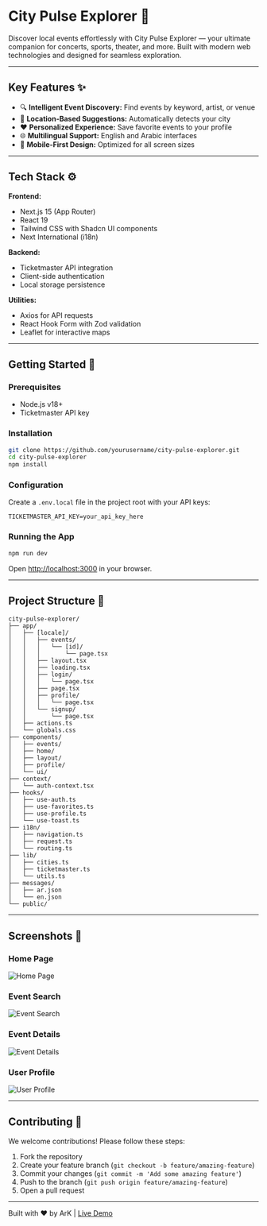 # City Pulse Explorer 🌆


Discover local events effortlessly with City Pulse Explorer — your ultimate companion for concerts, sports, theater, and more. Built with modern web technologies and designed for seamless exploration.

---

## Key Features ✨

- 🔍 **Intelligent Event Discovery:** Find events by keyword, artist, or venue
- 📍 **Location-Based Suggestions:** Automatically detects your city
- ❤️ **Personalized Experience:** Save favorite events to your profile
- 🌐 **Multilingual Support:** English and Arabic interfaces
- 📱 **Mobile-First Design:** Optimized for all screen sizes

---

## Tech Stack ⚙️

**Frontend:**
- Next.js 15 (App Router)
- React 19
- Tailwind CSS with Shadcn UI components
- Next International (i18n)

**Backend:**
- Ticketmaster API integration
- Client-side authentication
- Local storage persistence

**Utilities:**
- Axios for API requests
- React Hook Form with Zod validation
- Leaflet for interactive maps

---

## Getting Started 🚀

### Prerequisites

- Node.js v18+
- Ticketmaster API key

### Installation

```bash
git clone https://github.com/yourusername/city-pulse-explorer.git
cd city-pulse-explorer
npm install
```

### Configuration

Create a `.env.local` file in the project root with your API keys:

```env
TICKETMASTER_API_KEY=your_api_key_here
```

### Running the App

```bash
npm run dev
```

Open [http://localhost:3000](http://localhost:3000) in your browser.

---

## Project Structure 📂

```
city-pulse-explorer/
├── app/
│   ├── [locale]/
│   │   ├── events/
│   │   │   └── [id]/
│   │   │       └── page.tsx
│   │   ├── layout.tsx
│   │   ├── loading.tsx
│   │   ├── login/
│   │   │   └── page.tsx
│   │   ├── page.tsx
│   │   ├── profile/
│   │   │   └── page.tsx
│   │   └── signup/
│   │       └── page.tsx
│   ├── actions.ts
│   └── globals.css
├── components/
│   ├── events/
│   ├── home/
│   ├── layout/
│   ├── profile/
│   └── ui/
├── context/
│   └── auth-context.tsx
├── hooks/
│   ├── use-auth.ts
│   ├── use-favorites.ts
│   ├── use-profile.ts
│   └── use-toast.ts
├── i18n/
│   ├── navigation.ts
│   ├── request.ts
│   └── routing.ts
├── lib/
│   ├── cities.ts
│   ├── ticketmaster.ts
│   └── utils.ts
├── messages/
│   ├── ar.json
│   └── en.json
└── public/
```

---

## Screenshots 📸

### Home Page
![Home Page](<img width="1512" height="857" alt="Screenshot 2025-07-16 at 7 59 49 PM" src="https://github.com/user-attachments/assets/adc2afb8-38d9-4a7d-a3c2-d23d676deddf" />)


### Event Search
![Event Search](<img width="1512" height="468" alt="Screenshot 2025-07-16 at 8 01 11 PM" src="https://github.com/user-attachments/assets/fbeba5d6-9d0a-4e3b-b6ba-4afc539fa3c4" />)

### Event Details
![Event Details](<img width="1512" height="855" alt="Screenshot 2025-07-16 at 8 01 45 PM" src="https://github.com/user-attachments/assets/25b58491-b016-4fa1-a394-6c0ff571c5c5" />)

### User Profile
![User Profile](<img width="1512" height="855" alt="Screenshot 2025-07-16 at 8 02 37 PM" src="https://github.com/user-attachments/assets/4e145856-f5c3-4148-84ac-eb3675dbfd84" />)


---

## Contributing 🤝

We welcome contributions! Please follow these steps:

1. Fork the repository
2. Create your feature branch (`git checkout -b feature/amazing-feature`)
3. Commit your changes (`git commit -m 'Add some amazing feature'`)
4. Push to the branch (`git push origin feature/amazing-feature`)
5. Open a pull request


---

Built with ❤️ by ArK | [Live Demo](https://your-demo-link.com)
